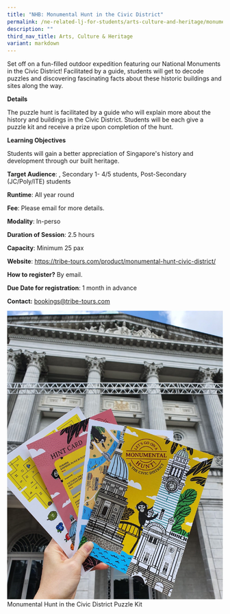 ```yaml
---
title: "NHB: Monumental Hunt in the Civic District"
permalink: /ne-related-lj-for-students/arts-culture-and-heritage/monumental-hunt-in-the-civic-district-nhb/
description: ""
third_nav_title: Arts, Culture & Heritage
variant: markdown
---
```

Set off on a fun-filled outdoor expedition featuring our National Monuments in the Civic District! Facilitated by a guide, students will get to decode puzzles and discovering fascinating facts about these historic buildings and sites along the way.

**Details**

The puzzle hunt is facilitated by a guide who will explain more about the history and buildings in the Civic District. Students will be each give a puzzle kit and receive a prize upon completion of the hunt.

**Learning Objectives**

Students will gain a better appreciation of Singapore's history and development through our built heritage.
		
**Target Audience**: , Secondary 1- 4/5 students, Post-Secondary (JC/Poly/ITE) students

**Runtime**: All year round		

**Fee**: Please email for more details.		

**Modality**: In-perso
		
**Duration of Session**: 2.5 hours 			

**Capacity**: Minimum 25 pax

**Website**: https://tribe-tours.com/product/monumental-hunt-civic-district/

**How to register?** By email.		

**Due Date for registration**: 1 month in advance 		
		
**Contact:** bookings@tribe-tours.com

![](/images/monumental%20hunt%20in%20the%20civic%20district.jpg)
Monumental Hunt in the Civic District Puzzle Kit